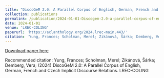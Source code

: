 ```yaml
---
title: "DiscoGeM 2.0: A Parallel Corpus of English, German, French and Czech Implicit Discourse Relations"
collection: publications
permalink: /publication/2024-01-01-Discogem-2.0-a-parallel-corpus-of-english
date: 2024-01-01
venue: 'LREC-COLING'
paperurl: 'https://aclanthology.org/2024.lrec-main.443/'
citation: 'Yung, Frances; Scholman, Merel; Zikánová, Šárka; Demberg, Vera; (2024) DiscoGeM 2.0: A Parallel Corpus of English, German, French and Czech Implicit Discourse Relations. LREC-COLING'
---
```


<a href='https://aclanthology.org/2024.lrec-main.443/'>Download paper here</a>

Recommended citation: Yung, Frances; Scholman, Merel; Zikánová, Šárka; Demberg, Vera; (2024) DiscoGeM 2.0: A Parallel Corpus of English, German, French and Czech Implicit Discourse Relations. LREC-COLING